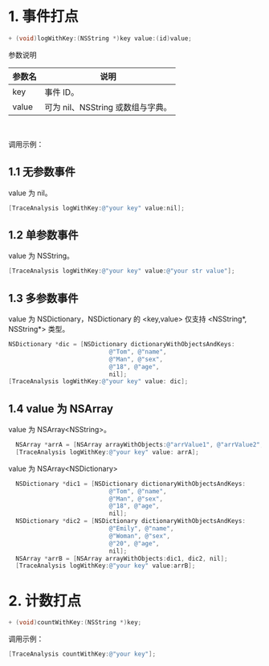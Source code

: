 
# 1. 事件打点
```objective-c
+ (void)logWithKey:(NSString *)key value:(id)value;
```

参数说明

|参数名|说明|
|:----  |-----   |
|key |事件 ID。   |
|value | 可为 nil、NSString 或数组与字典。  |

&ensp;

调用示例：

## 1.1 无参数事件
value 为 nil。
```objective-c
[TraceAnalysis logWithKey:@"your key" value:nil];
```

## 1.2 单参数事件
value 为 NSString。
```objective-c
[TraceAnalysis logWithKey:@"your key" value:@"your str value"]; 
```

## 1.3 多参数事件
value 为 NSDictionary，NSDictionary 的 &lt;key,value> 仅支持 &lt;NSString*, NSString*> 类型。
```objective-c
NSDictionary *dic = [NSDictionary dictionaryWithObjectsAndKeys:
                            @"Tom", @"name",
                            @"Man", @"sex",
                            @"18", @"age",
                            nil];
[TraceAnalysis logWithKey:@"your key" value: dic];
```

## 1.4 value 为 NSArray

value 为 NSArray&lt;NSString>。
```objective-c
  NSArray *arrA = [NSArray arrayWithObjects:@"arrValue1", @"arrValue2",nil];
  [TraceAnalysis logWithKey:@"your key" value: arrA];
```
value 为 NSArray&lt;NSDictionary>
```objective-c
  NSDictionary *dic1 = [NSDictionary dictionaryWithObjectsAndKeys:
                            @"Tom", @"name",
                            @"Man", @"sex",
                            @"18", @"age",
                            nil];
  NSDictionary *dic2 = [NSDictionary dictionaryWithObjectsAndKeys:
                            @"Emily", @"name",
                            @"Woman", @"sex",
                            @"20", @"age",
                            nil];
  NSArray *arrB = [NSArray arrayWithObjects:dic1, dic2, nil];
  [TraceAnalysis logWithKey:@"your key" value:arrB];
```

# 2. 计数打点
```objective-c
+ (void)countWithKey:(NSString *)key;
```
调用示例：
```objective-c
[TraceAnalysis countWithKey:@"your key"];
```


